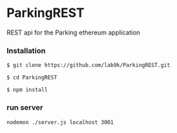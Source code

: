 # ParkingREST
REST api for the Parking ethereum application

### Installation

    $ git clone https://github.com/lab9k/ParkingREST.git

    $ cd ParkingREST

    $ npm install

### run server

    nodemon ./server.js localhost 3001